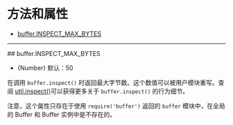 # 方法和属性

* [buffer.INSPECT_MAX_BYTES](#INSPECT_MAX_BYTES)

--------------------------------------------------


<div id="INSPECT_MAX_BYTES" class="anchor"></div>
## buffer.INSPECT_MAX_BYTES

- {Number} 默认：50

在调用 `buffer.inspect()` 时返回最大字节数。这个数值可以被用户模块重写。查阅 [util.inspect()](../util/util.md#inspect)可以获得更多关于 `buffer.inspect()` 的行为细节。

注意，这个属性只存在于使用 `require('buffer')` 返回的 `buffer` 模块中，在全局的 Buffer 和 Buffer 实例中是不存在的。